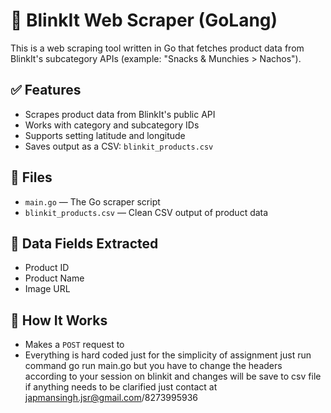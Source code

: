 # 🛒 BlinkIt Web Scraper (GoLang)

This is a web scraping tool written in Go that fetches product data from BlinkIt's subcategory APIs (example: "Snacks & Munchies > Nachos").

## ✅ Features

- Scrapes product data from BlinkIt's public API
- Works with category and subcategory IDs
- Supports setting latitude and longitude
- Saves output as a CSV: `blinkit_products.csv`

## 📂 Files

- `main.go` — The Go scraper script
- `blinkit_products.csv` — Clean CSV output of product data

## 🧮 Data Fields Extracted

- Product ID
- Product Name
- Image URL

## 📍 How It Works

- Makes a `POST` request to
- Everything is hard coded just for the simplicity of assignment just run command go run main.go but you have to change the headers according to your session on blinkit and changes will be save to csv file if anything needs to be clarified just contact at japmansingh.jsr@gmail.com/8273995936
